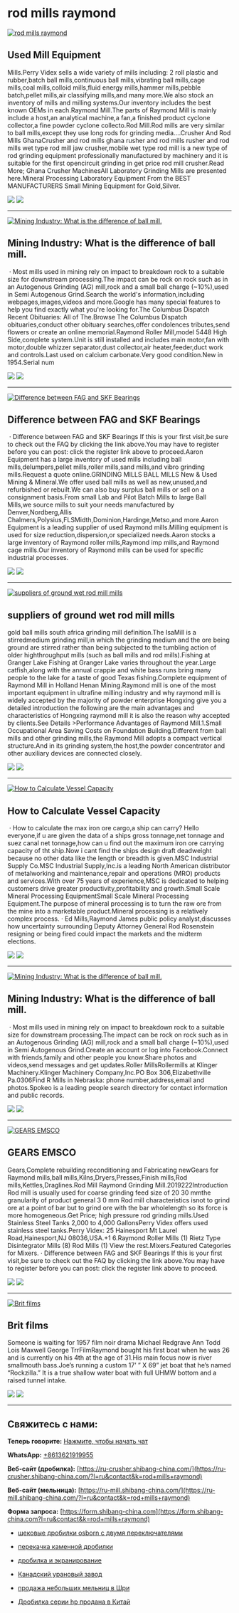 # rod mills raymond

<a href="https://swt.shibang-china.com/?l=ru&img&k=rod+mills+raymond" target="_blank">![rod mills raymond](http://static.shibang-china.com/all-800x300/209.jpg)</a>

## Used Mill Equipment
Mills.Perry Videx sells a wide variety of mills including: 2 roll plastic and rubber,batch ball mills,continuous ball mills,vibrating ball mills,cage mills,coal mills,colloid mills,fluid energy mills,hammer mills,pebble batch,pellet mills,air classifying mills,and many more.We also stock an inventory of mills and milling systems.Our inventory includes the best known OEMs in each.Raymond Mill.The parts of Raymond Mill is mainly include a host,an analytical machine,a fan,a finished product cyclone collector,a fine powder cyclone collecto.Rod Mill.Rod mills are very similar to ball mills,except they use long rods for grinding media.…Crusher And Rod Mills GhanaCrusher and rod mills ghana rusher and rod mills rusher and rod mills wet type rod mill jaw crusher,mobile wet type rod mill is a new type of rod grinding equipment professionally manufactured by machinery and it is suitable for the first opencircuit grinding in get price rod mill crusher.Read More; Ghana Crusher MachinesAll Laboratory Grinding Mills are presented here.Mineral Processing Laboratory Equipment From the BEST MANUFACTURERS Small Mining Equipment for Gold,Silver.


<a href="https://whatsapp.shibangsoft.com/WhatsApp.php" target="_blank" title="WhatsApp">![](http://static.shibang-china.com/icon/whatsapp.png)</a> <a href="https://swt.shibang-china.com/?l=ru&icon&k=rod+mills+raymond" target="_blank">![](http://static.shibang-china.com/icon/chat-ru.png)</a>

---

<a href="https://swt.shibang-china.com/?l=ru&img&k=rod+mills+raymond" target="_blank">![Mining Industry: What is the difference of ball mill.](http://static.shibang-china.com/all-800x300/669.jpg)</a>

## Mining Industry: What is the difference of ball mill.
&nbsp;&#0183;&#32;Most mills used in mining rely on impact to breakdown rock to a suitable size for downstream processing.The impact can be rock on rock such as in an Autogenous Grinding (AG) mill,rock and a small ball charge (~10%),used in Semi Autogenous Grind.Search the world's information,including webpages,images,videos and more.Google has many special features to help you find exactly what you're looking for.The Columbus Dispatch Recent Obituaries: All of The.Browse The Columbus Dispatch obituaries,conduct other obituary searches,offer condolences tributes,send flowers or create an online memorial.Raymond Roller Mill,model 5448 High Side,complete system.Unit is still installed and includes main motor,fan with motor,double whizzer separator,dust collector,air heater,feeder,duct work and controls.Last used on calcium carbonate.Very good condition.New in 1954.Serial num


<a href="https://whatsapp.shibangsoft.com/WhatsApp.php" target="_blank" title="WhatsApp">![](http://static.shibang-china.com/icon/whatsapp.png)</a> <a href="https://swt.shibang-china.com/?l=ru&icon&k=rod+mills+raymond" target="_blank">![](http://static.shibang-china.com/icon/chat-ru.png)</a>

---

<a href="https://swt.shibang-china.com/?l=ru&img&k=rod+mills+raymond" target="_blank">![Difference between FAG and SKF Bearings](http://static.shibang-china.com/all-800x300/895.jpg)</a>

## Difference between FAG and SKF Bearings
&nbsp;&#0183;&#32;Difference between FAG and SKF Bearings If this is your first visit,be sure to check out the FAQ by clicking the link above.You may have to register before you can post: click the register link above to proceed.Aaron Equipment has a large inventory of used mills including ball mills,delumpers,pellet mills,roller mills,sand mills,and vibro grinding mills.Request a quote online.GRINDING MILLS BALL MILLS New &amp; Used Mining &amp; Mineral.We offer used ball mills as well as new,unused,and refurbished or rebuilt.We can also buy surplus ball mills or sell on a consignment basis.From small Lab and Pilot Batch Mills to large Ball Mills,we source mills to suit your needs manufactured by Denver,Nordberg,Allis Chalmers,Polysius,FLSMidth,Dominion,Hardinge,Metso,and more.Aaron Equipment is a leading supplier of used Raymond mills.Milling equipment is used for size reduction,dispersion,or specialized needs.Aaron stocks a large inventory of Raymond roller mills,Raymond imp mills,and Raymond cage mills.Our inventory of Raymond mills can be used for specific industrial processes.


<a href="https://whatsapp.shibangsoft.com/WhatsApp.php" target="_blank" title="WhatsApp">![](http://static.shibang-china.com/icon/whatsapp.png)</a> <a href="https://swt.shibang-china.com/?l=ru&icon&k=rod+mills+raymond" target="_blank">![](http://static.shibang-china.com/icon/chat-ru.png)</a>

---

<a href="https://swt.shibang-china.com/?l=ru&img&k=rod+mills+raymond" target="_blank">![suppliers of ground wet rod mill mills](http://static.shibang-china.com/all-800x300/728.jpg)</a>

## suppliers of ground wet rod mill mills
gold ball mills south africa grinding mill definition.The IsaMill is a stirredmedium grinding mill,in which the grinding medium and the ore being ground are stirred rather than being subjected to the tumbling action of older highthroughput mills (such as ball mills and rod mills).Fishing at Granger Lake Fishing at Granger Lake varies throughout the year.Large catfish,along with the annual crappie and white bass runs bring many people to the lake for a taste of good Texas fishing.Complete equipment of Raymond Mill in Holland Henan Mining.Raymond mill is one of the most important equipment in ultrafine milling industry and why raymond mill is widely accepted by the majority of powder enterprise Hongxing give you a detailed introduction the following are the main advantages and characteristics of Hongxing raymond mill it is also the reason why accepted by clients.See Details &gt;Performance Advantages of Raymond Mill.1.Small Occupational Area Saving Costs on Foundation Building.Different from ball mills and other grinding mills,the Raymond Mill adopts a compact vertical structure.And in its grinding system,the host,the powder concentrator and other auxiliary devices are connected closely.


<a href="https://whatsapp.shibangsoft.com/WhatsApp.php" target="_blank" title="WhatsApp">![](http://static.shibang-china.com/icon/whatsapp.png)</a> <a href="https://swt.shibang-china.com/?l=ru&icon&k=rod+mills+raymond" target="_blank">![](http://static.shibang-china.com/icon/chat-ru.png)</a>

---

<a href="https://swt.shibang-china.com/?l=ru&img&k=rod+mills+raymond" target="_blank">![How to Calculate Vessel Capacity](http://static.shibang-china.com/all-800x300/738.jpg)</a>

## How to Calculate Vessel Capacity
&nbsp;&#0183;&#32;How to calculate the max iron ore cargo,a ship can carry? Hello everyone,if u are given the data of a ships gross tonnage,net tonnage and suez canal net tonnage,how can u find out the maximum iron ore carrying capacity of tht ship.Now i cant find the ships design draft deadweight because no other data like the length or breadth is given.MSC Industrial Supply Co.MSC Industrial Supply,Inc.is a leading North American distributor of metalworking and maintenance,repair and operations (MRO) products and services.With over 75 years of experience,MSC is dedicated to helping customers drive greater productivity,profitability and growth.Small Scale Mineral Processing EquipmentSmall Scale Mineral Processing Equipment.The purpose of mineral processing is to turn the raw ore from the mine into a marketable product.Mineral processing is a relatively complex process.&nbsp;&#0183;&#32;Ed Mills,Raymond James public policy analyst,discusses how uncertainty surrounding Deputy Attorney General Rod Rosenstein resigning or being fired could impact the markets and the midterm elections.


<a href="https://whatsapp.shibangsoft.com/WhatsApp.php" target="_blank" title="WhatsApp">![](http://static.shibang-china.com/icon/whatsapp.png)</a> <a href="https://swt.shibang-china.com/?l=ru&icon&k=rod+mills+raymond" target="_blank">![](http://static.shibang-china.com/icon/chat-ru.png)</a>

---

<a href="https://swt.shibang-china.com/?l=ru&img&k=rod+mills+raymond" target="_blank">![Mining Industry: What is the difference of ball mill.](http://static.shibang-china.com/all-800x300/1307.jpg)</a>

## Mining Industry: What is the difference of ball mill.
&nbsp;&#0183;&#32;Most mills used in mining rely on impact to breakdown rock to a suitable size for downstream processing.The impact can be rock on rock such as in an Autogenous Grinding (AG) mill,rock and a small ball charge (~10%),used in Semi Autogenous Grind.Create an account or log into Facebook.Connect with friends,family and other people you know.Share photos and videos,send messages and get updates.Roller MillsRollermills at Klinger Machinery.Klinger Machinery Company,Inc.PO Box 306,Elizabethville Pa.0306Find R Mills in Nebraska: phone number,address,email and photos.Spokeo is a leading people search directory for contact information and public records.


<a href="https://whatsapp.shibangsoft.com/WhatsApp.php" target="_blank" title="WhatsApp">![](http://static.shibang-china.com/icon/whatsapp.png)</a> <a href="https://swt.shibang-china.com/?l=ru&icon&k=rod+mills+raymond" target="_blank">![](http://static.shibang-china.com/icon/chat-ru.png)</a>

---

<a href="https://swt.shibang-china.com/?l=ru&img&k=rod+mills+raymond" target="_blank">![GEARS EMSCO](http://static.shibang-china.com/all-800x300/1315.jpg)</a>

## GEARS EMSCO
Gears,Complete rebuilding reconditioning and Fabricating newGears for Raymond mills,ball mills,Kilns,Dryers,Presses,Finish mills,Rod mills,Kettles,Draglines.Rod Mill Raymond Grinding Mill.2019222Introduction Rod mill is usually used for coarse grinding feed size of 20 30 mmthe granularity of product general 3 0 mm Rod mill characteristics isnot to grind ore at a point of bar but to grind ore with the bar wholelength so its force is more homogeneous.Get Price; high pressure rod grinding mills.Used Stainless Steel Tanks 2,000 to 4,000 GallonsPerry Videx offers used stainless steel tanks.Perry Videx: 25 Hainesport Mt Laurel Road,Hainesport,NJ 08036,USA.+1 6.Raymond Roller Mills (1) Rietz Type Disintegrator Mills (8) Rod Mills (1) View the rest.Mixers.Featured Categories for Mixers.&nbsp;&#0183;&#32;Difference between FAG and SKF Bearings If this is your first visit,be sure to check out the FAQ by clicking the link above.You may have to register before you can post: click the register link above to proceed.


<a href="https://whatsapp.shibangsoft.com/WhatsApp.php" target="_blank" title="WhatsApp">![](http://static.shibang-china.com/icon/whatsapp.png)</a> <a href="https://swt.shibang-china.com/?l=ru&icon&k=rod+mills+raymond" target="_blank">![](http://static.shibang-china.com/icon/chat-ru.png)</a>

---

<a href="https://swt.shibang-china.com/?l=ru&img&k=rod+mills+raymond" target="_blank">![Brit films](http://static.shibang-china.com/all-800x300/995.jpg)</a>

## Brit films
Someone is waiting for 1957 film noir drama Michael Redgrave Ann Todd Lois Maxwell George TrrFilmRaymond bought his first boat when he was 26 and is currently on his 4th at the age of 31.His main focus now is river smallmouth bass.Joe’s running a custom 17’ ” X 69” jet boat that he’s named “Rockzilla.” It is a true shallow water boat with full UHMW bottom and a raised tunnel intake.

<a href="https://whatsapp.shibangsoft.com/WhatsApp.php" target="_blank" title="WhatsApp">![](http://static.shibang-china.com/icon/whatsapp.png)</a> <a href="https://swt.shibang-china.com/?l=ru&icon&k=rod+mills+raymond" target="_blank">![](http://static.shibang-china.com/icon/chat-ru.png)</a>

---
## Свяжитесь с нами:

**Теперь говорите:** [Нажмите, чтобы начать чат](https://swt.shibang-china.com?l=ru&contact&k=rod+mills+raymond)

**WhatsApp:**  [+8613621919955](https://whatsapp.shibangsoft.com/WhatsApp.php)

**Веб-сайт (дробилка):** [https://ru-crusher.shibang-china.com/](https://ru-crusher.shibang-china.com/?l=ru&contact&k=rod+mills+raymond)

**Веб-сайт (мельница):** [https://ru-mill.shibang-china.com/](https://ru-mill.shibang-china.com/?l=ru&contact&k=rod+mills+raymond)

**Форма запроса:** [https://form.shibang-china.com](https://form.shibang-china.com?l=ru&contact&k=rod+mills+raymond)

* [щековые дробилки osborn с двумя переключателями](../131/%D1%89%D0%B5%D0%BA%D0%BE%D0%B2%D1%8B%D0%B5%20%D0%B4%D1%80%D0%BE%D0%B1%D0%B8%D0%BB%D0%BA%D0%B8%20osborn%20%D1%81%20%D0%B4%D0%B2%D1%83%D0%BC%D1%8F%20%D0%BF%D0%B5%D1%80%D0%B5%D0%BA%D0%BB%D1%8E%D1%87%D0%B0%D1%82%D0%B5%D0%BB%D1%8F%D0%BC%D0%B8.md)

* [перекачка каменной дробилки](../135/%D0%BF%D0%B5%D1%80%D0%B5%D0%BA%D0%B0%D1%87%D0%BA%D0%B0%20%D0%BA%D0%B0%D0%BC%D0%B5%D0%BD%D0%BD%D0%BE%D0%B9%20%D0%B4%D1%80%D0%BE%D0%B1%D0%B8%D0%BB%D0%BA%D0%B8.md)

* [дробилка и экранирование](../134/%D0%B4%D1%80%D0%BE%D0%B1%D0%B8%D0%BB%D0%BA%D0%B0%20%D0%B8%20%D1%8D%D0%BA%D1%80%D0%B0%D0%BD%D0%B8%D1%80%D0%BE%D0%B2%D0%B0%D0%BD%D0%B8%D0%B5.md)

* [Канадский урановый завод](../135/%D0%9A%D0%B0%D0%BD%D0%B0%D0%B4%D1%81%D0%BA%D0%B8%D0%B9%20%D1%83%D1%80%D0%B0%D0%BD%D0%BE%D0%B2%D1%8B%D0%B9%20%D0%B7%D0%B0%D0%B2%D0%BE%D0%B4.md)

* [продажа небольших мельниц в Шри](../134/%D0%BF%D1%80%D0%BE%D0%B4%D0%B0%D0%B6%D0%B0%20%D0%BD%D0%B5%D0%B1%D0%BE%D0%BB%D1%8C%D1%88%D0%B8%D1%85%20%D0%BC%D0%B5%D0%BB%D1%8C%D0%BD%D0%B8%D1%86%20%D0%B2%20%D0%A8%D1%80%D0%B8.md)

* [Дробилка серии hp продана в Китай](../134/%D0%94%D1%80%D0%BE%D0%B1%D0%B8%D0%BB%D0%BA%D0%B0%20%D1%81%D0%B5%D1%80%D0%B8%D0%B8%20hp%20%D0%BF%D1%80%D0%BE%D0%B4%D0%B0%D0%BD%D0%B0%20%D0%B2%20%D0%9A%D0%B8%D1%82%D0%B0%D0%B9.md)